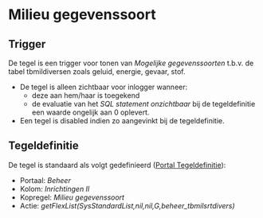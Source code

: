 # Milieu gegevenssoort

## Trigger

De tegel is een trigger voor tonen van *Mogelijke gegevenssoorten* t.b.v. de tabel tbmildiversen zoals geluid, energie, gevaar, stof.

- De tegel is alleen zichtbaar voor inlogger wanneer:
  - deze aan hem/haar is toegekend
  - de evaluatie van het *SQL statement onzichtbaar* bij de tegeldefinitie een waarde ongelijk aan 0 oplevert.
- Een tegel is disabled indien zo aangevinkt bij de tegeldefinitie.

## Tegeldefinitie

De tegel is standaard als volgt gedefinieerd ([Portal Tegeldefinitie](/instellen_inrichten/portaldefinitie/portal_tegel.md)):

- Portaal: *Beheer*
- Kolom: *Inrichtingen II*
- Kopregel: *Milieu gegevenssoort*
- Actie: *getFlexList(SysStandardList,nil,nil,G,beheer_tbmilsrtdivers)*
